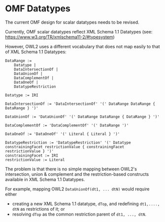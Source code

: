 # OMF Datatypes

The current OMF design for scalar datatypes needs to be revised.

Currently, OMF scalar datatypes reflect XML Schema 1.1 Datatypes
(see: https://www.w3.org/TR/xmlschema11-2/#typesystem)

However, OWL2 uses a different vocabulary that does not map easily
to that of XML Schema 1.1 Datatypes:

    DataRange :=
        Datatype |
        DataIntersectionOf |
        DataUnionOf |
        DataComplementOf |
        DataOneOf |
        DatatypeRestriction

    Datatype := IRI

    DataIntersectionOf := 'DataIntersectionOf' '(' DataRange DataRange { DataRange } ')'

    DataUnionOf := 'DataUnionOf' '(' DataRange DataRange { DataRange } ')'

    DataComplementOf := 'DataComplementOf' '(' DataRange ')'

    DataOneOf := 'DataOneOf' '(' Literal { Literal } ')'

    DatatypeRestriction := 'DatatypeRestriction' '(' Datatype constrainingFacet restrictionValue { constrainingFacet restrictionValue } ')'
    constrainingFacet := IRI
    restrictionValue := Literal

The problem is that there is no simple mapping between OWL2's intersection, union & complement
and the restriction-based constructs available in XML Schema 1.1 Datatypes.

For example, mapping OWL2 `DataUnionOf(dt1, ... dtN)` would require either
- creating a new XML Schema 1.1 datatype, `dTop`, and redefining `dt1,...., dtN` as restrictions of it; or
- resolving `dTop` as the common restriction parent of `dt1, ..., dtN`.